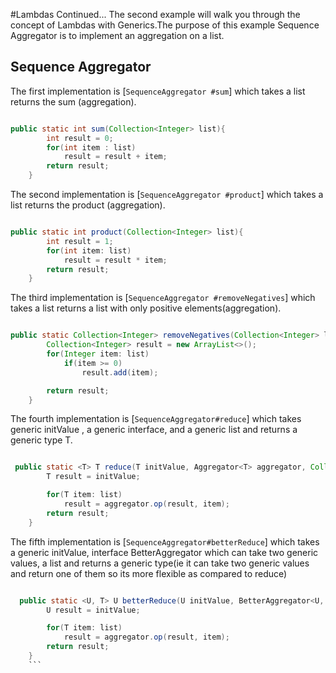 #Lambdas Continued...
The second example will walk you through  the concept of Lambdas with Generics.The purpose of this example Sequence Aggregator is to implement  an aggregation on a list.
##  Sequence Aggregator
The first implementation is [`SequenceAggregator #sum`] which takes a list returns  the sum (aggregation).

```java

public static int sum(Collection<Integer> list){
        int result = 0;
        for(int item : list)
            result = result + item;
        return result;
    }

```

The second implementation is [`SequenceAggregator #product`] which takes a list returns  the product (aggregation).

```java

public static int product(Collection<Integer> list){
        int result = 1;
        for(int item: list)
            result = result * item;
        return result;
    }
```

The third implementation is [`SequenceAggregator #removeNegatives`] which takes a list returns  a list with only positive elements(aggregation).

```java

public static Collection<Integer> removeNegatives(Collection<Integer> list){
        Collection<Integer> result = new ArrayList<>();
        for(Integer item: list)
            if(item >= 0)
                result.add(item);

        return result;
    }    
```
The fourth implementation is [`SequenceAggregator#reduce`] which takes generic initValue , a generic interface, and a generic list and returns a generic type T.    
    
```java

 public static <T> T reduce(T initValue, Aggregator<T> aggregator, Collection<T> list){
        T result = initValue;

        for(T item: list)
            result = aggregator.op(result, item);
        return result;
    }    
```
    
  The fifth implementation is [`SequenceAggregator#betterReduce`] which takes a generic initValue, interface BetterAggregator which can take two generic values, a list
and returns a generic type(ie it can take two generic values and return one of them so its more flexible as compared to reduce) 

```java

  public static <U, T> U betterReduce(U initValue, BetterAggregator<U, T> aggregator, Collection<T> list){
        U result = initValue;

        for(T item: list)
            result = aggregator.op(result, item);
        return result;
    }  
    ```
   
